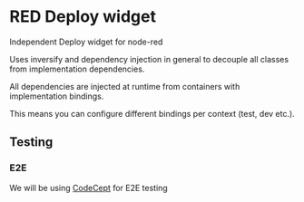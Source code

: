 # RED Deploy widget

Independent Deploy widget for node-red

Uses inversify and dependency injection in general to decouple all classes from implementation dependencies.

All dependencies are injected at runtime from containers with implementation bindings.

This means you can configure different bindings per context (test, dev etc.).

## Testing

### E2E

We will be using [CodeCept](codecept.io/) for E2E testing
